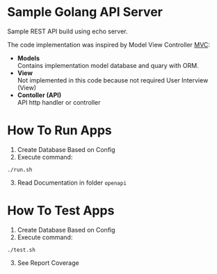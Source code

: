 # Sample Golang API Server

Sample REST API build using echo server.

The code implementation was inspired by Model View Controller [MVC](https://en.wikipedia.org/wiki/Model%E2%80%93view%E2%80%93controller):

-   **Models**<br/>Contains implementation model database and quary with ORM.
-   **View**<br/>Not implemented in this code because not required User Interview (View)
-   **Contoller (API)**<br/>API http handler or controller

# How To Run Apps

1. Create Database Based on Config
2. Execute command:
```console
./run.sh
```
3. Read Documentation in folder `openapi`

# How To Test Apps
1. Create Database Based on Config
2. Execute command:
```console
./test.sh
```
3. See Report Coverage